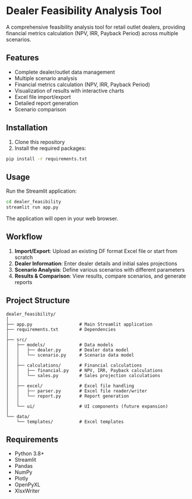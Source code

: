 # Dealer Feasibility Analysis Tool

A comprehensive feasibility analysis tool for retail outlet dealers, providing financial metrics calculation (NPV, IRR, Payback Period) across multiple scenarios.

## Features

- Complete dealer/outlet data management
- Multiple scenario analysis
- Financial metrics calculation (NPV, IRR, Payback Period)
- Visualization of results with interactive charts
- Excel file import/export
- Detailed report generation
- Scenario comparison

## Installation

1. Clone this repository
2. Install the required packages:

```bash
pip install -r requirements.txt
```

## Usage

Run the Streamlit application:

```bash
cd dealer_feasibility
streamlit run app.py
```

The application will open in your web browser.

## Workflow

1. **Import/Export**: Upload an existing DF format Excel file or start from scratch
2. **Dealer Information**: Enter dealer details and initial sales projections
3. **Scenario Analysis**: Define various scenarios with different parameters
4. **Results & Comparison**: View results, compare scenarios, and generate reports

## Project Structure

```
dealer_feasibility/
│
├── app.py                  # Main Streamlit application
├── requirements.txt        # Dependencies
│
├── src/
│   ├── models/             # Data models
│   │   ├── dealer.py       # Dealer data model
│   │   └── scenario.py     # Scenario data model
│   │
│   ├── calculations/       # Financial calculations
│   │   ├── financial.py    # NPV, IRR, Payback calculations
│   │   └── sales.py        # Sales projection calculations
│   │
│   ├── excel/              # Excel file handling
│   │   ├── parser.py       # Excel file reader/writer
│   │   └── report.py       # Report generation
│   │
│   └── ui/                 # UI components (future expansion)
│
└── data/
    └── templates/          # Excel templates
```

## Requirements

- Python 3.8+
- Streamlit
- Pandas
- NumPy
- Plotly
- OpenPyXL
- XlsxWriter 
